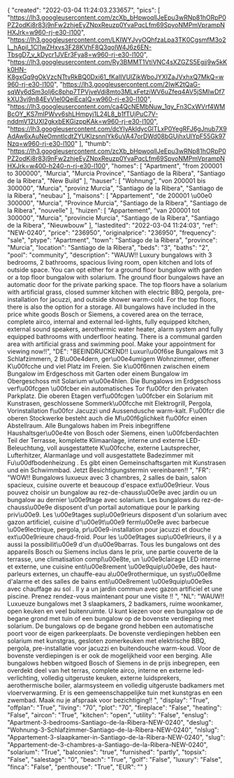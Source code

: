 {
"created": "2022-03-04 11:24:03.233657",
"pics": [
"https://lh3.googleusercontent.com/zcXb_bHpwoqllJeEpu3wRNp81hORpP0PZ2odKi8r83j9nFw2zhjeEyZNpxReuzp0YvaPqcLfm69SpyoNMPmVprampNHXJrk=w960-rj-e30-l100",
"https://lh3.googleusercontent.com/LKIWYJvyOQhfzaLpa3TK0CgsmfM3o2L_hApjl_1Cl1wZHxvs3F28KVhF8Q3qoIW4J6z6EN-TbsgD7_v_kDycr1JVEr3Fya8=w960-rj-e30-l100",
"https://lh3.googleusercontent.com/Ry3BMMT1VtiVNC4sXZGZS5Egjj9w5kKk0HN-K8gxGq9gOkVzcNTtvRkBQ0Dxi61_fKaIIVUlZjkWboJYXIZaJVxhxQ7MkQ=w960-rj-e30-l100",
"https://lh3.googleusercontent.com/2IwK2tQaG-sqWy6dSm3oIj6c8php7TPVjveVdi8mto3MLxFetziWV6uZfeq4AV5jSMIwDf7kXU3vj9n84EvVIel0QeiEcaIQ=w960-rj-e30-l100",
"https://lh3.googleusercontent.com/ca4QcNEMbNuw_1qy_Fn3CxWVrf4WMBcOY_KS7mIPWvv6shLHmpyj1L24L8_b1fTUjPuC7V-nddmV12UXl2gkxbEKGizppKAk=w960-rj-e30-l100",
"https://lh3.googleusercontent.com/dcYIyAkldycGlTLxP0YegRFJ6gJnub7X9AdAw6xAuNeOmntlcdtZYUKlzsnnlYk6uVA47orDWd08bGUjhxUlYpF55Gk97Nzq=w960-rj-e30-l100"
],
"thumb": "https://lh3.googleusercontent.com/zcXb_bHpwoqllJeEpu3wRNp81hORpP0PZ2odKi8r83j9nFw2zhjeEyZNpxReuzp0YvaPqcLfm69SpyoNMPmVprampNHXJrk=w400-h240-n-rj-e30-l100",
"homes": [
"Apartment",
"from 200001 to 300000",
"Murcia",
"Murcia Province",
"Santiago de la Ribera",
"Santiago de la Ribera",
"New Build"
],
"hauser": [
"Wohnung",
"von 200001 bis 300000",
"Murcia",
"provinz Murcia",
"Santiago de la Ribera",
"Santiago de la Ribera",
"neubau"
],
"maisons": [
"Appartement",
"de 200001 \u00e0 300000",
"Murcia",
"Province Murcia",
"Santiago de la Ribera",
"Santiago de la Ribera",
"nouvelle"
],
"huizen": [
"Appartement",
"van 200001 tot 300000",
"Murcia",
"provincie Murcia",
"Santiago de la Ribera",
"Santiago de la Ribera",
"Nieuwbouw"
],
"lastedited": "2022-03-04 11:24:03",
"ref": "NEW-0240",
"price": "236950",
"originalprice": "236950",
"frequency": "sale",
"ptype": "Apartment",
"town": "Santiago de la Ribera",
"province": "Murcia",
"location": "Santiago de la Ribera",
"beds": "3",
"baths": "2",
"pool": "community",
"description": "WAUW!! Luxury bungalows with 3 bedrooms, 2 bathrooms, spacious living room, open kitchen and lots of outside space. You can opt either for a ground floor bungalow with garden or a top floor bungalow with solarium. The ground floor bungalows have an automatic door for the private parking space. The top floors have a solarium with artificial grass, closed summer kitchen with electric BBQ, pergola, pre-installation for jacuzzi, and outside shower warm-cold. For the top floors, there is also the option for a storage. All bungalows have included in the price white goods Bosch or Siemens, a covered area on the terrace, complete airco, internal and external led-lights, fully equipped kitchen, external sound speakers, aerothermic water heater, alarm system and fully equipped bathrooms with underfloor heating. There is a communal garden area with artificial grass and swimming pool. Make your appointment for viewing now!!",
"DE": "BEEINDRUCKEND!! Luxuri\u00f6se Bungalows mit 3 Schlafzimmern, 2 B\u00e4dern, ger\u00e4umigem Wohnzimmer, offener K\u00fcche und viel Platz im Freien. Sie k\u00f6nnen zwischen einem Bungalow im Erdgeschoss mit Garten oder einem Bungalow im Obergeschoss mit Solarium w\u00e4hlen. Die Bungalows im Erdgeschoss verf\u00fcgen \u00fcber ein automatisches Tor f\u00fcr den privaten Parkplatz. Die oberen Etagen verf\u00fcgen \u00fcber ein Solarium mit Kunstrasen, geschlossene Sommerk\u00fcche mit Elektrogrill, Pergola, Vorinstallation f\u00fcr Jacuzzi und Aussendusche warm-kalt. F\u00fcr die oberen Stockwerke besteht auch die M\u00f6glichkeit f\u00fcr einen Abstellraum. Alle Bungalows haben im Preis inbegriffene Haushaltsger\u00e4te von Bosch oder Siemens, einen \u00fcberdachten Teil der Terrasse, komplette Klimaanlage, interne und externe LED-Beleuchtung, voll ausgestattete K\u00fcche, externe Lautsprecher, Lufterhitzer, Alarmanlage und voll ausgestattete Badezimmer mit Fu\u00dfbodenheizung . Es gibt einen Gemeinschaftsgarten mit Kunstrasen und ein Schwimmbad. Jetzt Besichtigungstermin vereinbaren!! ",
"FR": "WOW!! Bungalows luxueux avec 3 chambres, 2 salles de bain, salon spacieux, cuisine ouverte et beaucoup d'espace ext\u00e9rieur. Vous pouvez choisir un bungalow au rez-de-chauss\u00e9e avec jardin ou un bungalow au dernier \u00e9tage avec solarium. Les bungalows du rez-de-chauss\u00e9e disposent d'un portail automatique pour le parking priv\u00e9. Les \u00e9tages sup\u00e9rieurs disposent d'un solarium avec gazon artificiel, cuisine d'\u00e9t\u00e9 ferm\u00e9e avec barbecue \u00e9lectrique, pergola, pr\u00e9-installation pour jacuzzi et douche ext\u00e9rieure chaud-froid. Pour les \u00e9tages sup\u00e9rieurs, il y a aussi la possibilit\u00e9 d'un d\u00e9barras. Tous les bungalows ont des appareils Bosch ou Siemens inclus dans le prix, une partie couverte de la terrasse, une climatisation compl\u00e8te, un \u00e9clairage LED interne et externe, une cuisine enti\u00e8rement \u00e9quip\u00e9e, des haut-parleurs externes, un chauffe-eau a\u00e9rothermique, un syst\u00e8me d'alarme et des salles de bains enti\u00e8rement \u00e9quip\u00e9es avec chauffage au sol . Il y a un jardin commun avec gazon artificiel et une piscine. Prenez rendez-vous maintenant pour une visite !! ",
"NL": "WAUW!! Luxueuze bungalows met 3 slaapkamers, 2 badkamers, ruime woonkamer, open keuken en veel buitenruimte. U kunt kiezen voor een bungalow op de begane grond met tuin of een bungalow op de bovenste verdieping met solarium. De bungalows op de begane grond hebben een automatische poort voor de eigen parkeerplaats. De bovenste verdiepingen hebben een solarium met kunstgras, gesloten zomerkeuken met elektrische BBQ, pergola, pre-installatie voor jacuzzi en buitendouche warm-koud. Voor de bovenste verdiepingen is er ook de mogelijkheid voor een berging. Alle bungalows hebben witgoed Bosch of Siemens in de prijs inbegrepen, een overdekt deel van het terras, complete airco, interne en externe led-verlichting, volledig uitgeruste keuken, externe luidsprekers, aerothermische boiler, alarmsysteem en volledig uitgeruste badkamers met vloerverwarming. Er is een gemeenschappelijke tuin met kunstgras en een zwembad. Maak nu je afspraak voor bezichtiging!! ",
"display": "True",
"offplan": "True",
"living": "70",
"plot": "70",
"fireplace": "False",
"heating": "False",
"aircon": "True",
"kitchen": "open",
"utility": "False",
"enslug": "Apartment-3-bedrooms-Santiago-de-la-Ribera-NEW-0240",
"deslug": "Wohnung-3-Schlafzimmer-Santiago-de-la-Ribera-NEW-0240",
"nlslug": "Appartement-3-slaapkamer-in-Santiago-de-la-Ribera-NEW-0240",
"slug": "Appartement-de-3-chambres-a-Santiago-de-la-Ribera-NEW-0240",
"solarium": "True",
"balconies": "true",
"furnished": "partly",
"topsix": "False",
"salestage": "0",
"beach": "True",
"golf": "False",
"luxury": "False",
"finca": "False",
"penthouse": "True",
"EUR": ""
}
